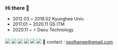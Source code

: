 ### Hi there 👋

<!--
**devPuppyee/devPuppyee** is a ✨ _special_ ✨ repository because its `README.md` (this file) appears on your GitHub profile.

Here are some ideas to get you started:

- 🔭 I’m currently working on ...
- 🌱 I’m currently learning ...
- 👯 I’m looking to collaborate on ...
- 🤔 I’m looking for help with ...
- 💬 Ask me about ...
- 📫 How to reach me: ...
- 😄 Pronouns: ...
- ⚡ Fun fact: ...
-->
- 2012.03 ~ 2016.02 Kyunghee Univ.
- 2017.01 ~ 2020.11 GS ITM  
- 2020.11 ~ ⚡ Daou Technology  

<img src="https://img.shields.io/badge/Java-FF5E00?style=flat-square&logo=java&logoColor=white"/></a>
<img src="https://img.shields.io/badge/Spring-2F9D27?style=flat-square&logo=spring&logoColor=white"/></a>
<img src="https://img.shields.io/badge/SpringBoot-2F9D27?style=flat-square&logo=springBoot&logoColor=white"/></a>
<img src="https://img.shields.io/badge/JavaScript-FF48FF?style=flat-square&logo=javascript&logoColor=white"/></a>
<img src="https://img.shields.io/badge/Vue.js-003399?style=flat-square&logo=vue.js&logoColor=white"/></a>
<img src="https://img.shields.io/badge/-JPA-yellowgreen"/></a>
💬 contact : seolhanee@gmail.com
